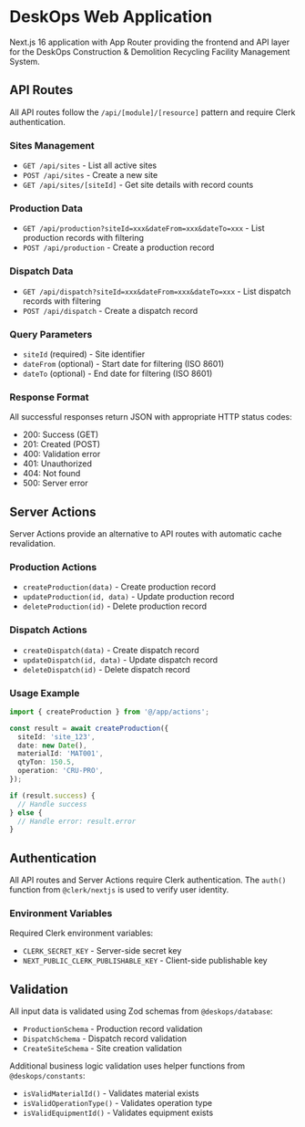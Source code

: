 # DeskOps Web Application

Next.js 16 application with App Router providing the frontend and API layer for the DeskOps Construction & Demolition Recycling Facility Management System.

## API Routes

All API routes follow the `/api/[module]/[resource]` pattern and require Clerk authentication.

### Sites Management

- `GET /api/sites` - List all active sites
- `POST /api/sites` - Create a new site
- `GET /api/sites/[siteId]` - Get site details with record counts

### Production Data

- `GET /api/production?siteId=xxx&dateFrom=xxx&dateTo=xxx` - List production records with filtering
- `POST /api/production` - Create a production record

### Dispatch Data

- `GET /api/dispatch?siteId=xxx&dateFrom=xxx&dateTo=xxx` - List dispatch records with filtering
- `POST /api/dispatch` - Create a dispatch record

### Query Parameters

- `siteId` (required) - Site identifier
- `dateFrom` (optional) - Start date for filtering (ISO 8601)
- `dateTo` (optional) - End date for filtering (ISO 8601)

### Response Format

All successful responses return JSON with appropriate HTTP status codes:

- 200: Success (GET)
- 201: Created (POST)
- 400: Validation error
- 401: Unauthorized
- 404: Not found
- 500: Server error

## Server Actions

Server Actions provide an alternative to API routes with automatic cache revalidation.

### Production Actions

- `createProduction(data)` - Create production record
- `updateProduction(id, data)` - Update production record
- `deleteProduction(id)` - Delete production record

### Dispatch Actions

- `createDispatch(data)` - Create dispatch record
- `updateDispatch(id, data)` - Update dispatch record
- `deleteDispatch(id)` - Delete dispatch record

### Usage Example

```typescript
import { createProduction } from '@/app/actions';

const result = await createProduction({
  siteId: 'site_123',
  date: new Date(),
  materialId: 'MAT001',
  qtyTon: 150.5,
  operation: 'CRU-PRO',
});

if (result.success) {
  // Handle success
} else {
  // Handle error: result.error
}
```

## Authentication

All API routes and Server Actions require Clerk authentication. The `auth()` function from `@clerk/nextjs` is used to verify user identity.

### Environment Variables

Required Clerk environment variables:

- `CLERK_SECRET_KEY` - Server-side secret key
- `NEXT_PUBLIC_CLERK_PUBLISHABLE_KEY` - Client-side publishable key

## Validation

All input data is validated using Zod schemas from `@deskops/database`:

- `ProductionSchema` - Production record validation
- `DispatchSchema` - Dispatch record validation
- `CreateSiteSchema` - Site creation validation

Additional business logic validation uses helper functions from `@deskops/constants`:

- `isValidMaterialId()` - Validates material exists
- `isValidOperationType()` - Validates operation type
- `isValidEquipmentId()` - Validates equipment exists

